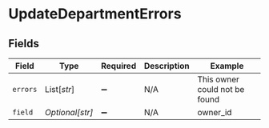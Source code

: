 # UpdateDepartmentErrors


## Fields

| Field                         | Type                          | Required                      | Description                   | Example                       |
| ----------------------------- | ----------------------------- | ----------------------------- | ----------------------------- | ----------------------------- |
| `errors`                      | List[*str*]                   | :heavy_minus_sign:            | N/A                           | This owner could not be found |
| `field`                       | *Optional[str]*               | :heavy_minus_sign:            | N/A                           | owner_id                      |
